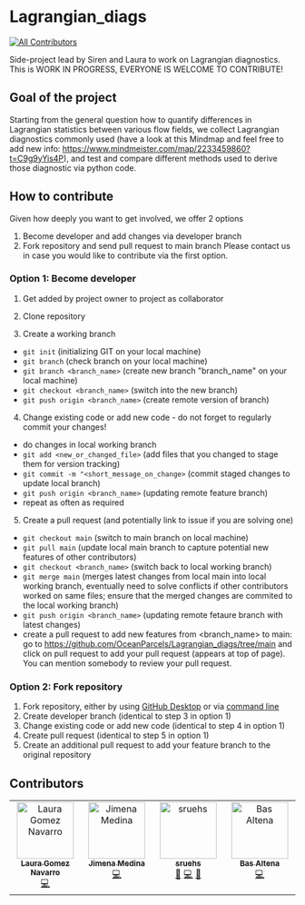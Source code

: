 # Lagrangian_diags
<!-- ALL-CONTRIBUTORS-BADGE:START - Do not remove or modify this section -->
[![All Contributors](https://img.shields.io/badge/all_contributors-4-orange.svg?style=flat-square)](#contributors-)
<!-- ALL-CONTRIBUTORS-BADGE:END -->

Side-project lead by Siren and Laura to work on Lagrangian diagnostics.
This is WORK IN PROGRESS, EVERYONE IS WELCOME TO CONTRIBUTE! 

## Goal of the project
Starting from the general question how to quantify differences in Lagrangian statistics between 
various flow fields, we collect Lagrangian diagnostics commonly used (have a look at this Mindmap and feel free to add 
new info: https://www.mindmeister.com/map/2233459860?t=C9g9yYis4P), and test and compare different methods used to derive 
those diagnostic via python code.

## How to contribute
Given how deeply you want to get involved, we offer 2 options
1. Become developer and add changes via developer branch
2. Fork repository and send pull request to main branch
Please contact us in case you would like to contribute via the first option.

### Option 1: Become developer

1. Get added by project owner to project as collaborator
   
2. Clone repository
   
3. Create a working branch
-  ```git init``` (initializing GIT on your local machine)
-  ```git branch``` (check branch on your local machine)
-  ```git branch <branch_name>``` (create new branch "branch_name" on your local machine)
-  ```git checkout <branch_name>``` (switch into the new branch)
-  ```git push origin <branch_name>``` (create remote version of branch)

4. Change existing code or add new code - do not forget to regularly commit your changes!
- do changes in local working branch
- ```git add <new_or_changed_file>``` (add files that you changed to stage them for version tracking)
- ```git commit -m "<short_message_on_change>``` (commit staged changes to update local branch)
- ```git push origin <branch_name>``` (updating remote feature branch)
- repeat as often as required
  
5. Create a pull request (and potentially link to issue if you are solving one)
- ```git checkout main``` (switch to main branch on local machine)
- ```git pull main``` (update local main branch to capture potential new features of other contributors)
- ```git checkout <branch_name>``` (switch back to local working branch)
- ```git merge main``` (merges latest changes from local main into local working branch, eventually need to solve conflicts if other contributors worked on same files; ensure that the merged changes are commited to the local working branch)
- ```git push origin <branch_name>``` (updating remote fetaure branch with latest changes)
- create a pull request to add new features from <branch_name> to main: go to https://github.com/OceanParcels/Lagrangian_diags/tree/main and click on pull request to add your pull request (appears at top of page).  You can mention somebody to review your pull request.
  
### Option 2: Fork repository
1. Fork repository, either by using [GitHub Desktop](https://docs.github.com/en/desktop/contributing-and-collaborating-using-github-desktop/adding-and-cloning-repositories/cloning-and-forking-repositories-from-github-desktop) or via [command line](https://docs.github.com/en/get-started/quickstart/fork-a-repo#fork-an-example-repository)
2. Create developer branch (identical to step 3 in option 1)
3. Change existing code or add new code (identical to step 4 in option 1)
4. Create pull request (identical to step 5 in option 1)
5. Create an additional pull request to add your feature branch to the original repository


## Contributors

<!-- ALL-CONTRIBUTORS-LIST:START - Do not remove or modify this section -->
<!-- prettier-ignore-start -->
<!-- markdownlint-disable -->
<table>
  <tbody>
    <tr>
      <td align="center" valign="top" width="14.28%"><a href="https://github.com/LauraGomezNavarro"><img src="https://avatars.githubusercontent.com/u/20359692?v=4?s=100" width="100px;" alt="Laura Gomez Navarro"/><br /><sub><b>Laura Gomez Navarro</b></sub></a><br /><a href="https://github.com/OceanParcels/Lagrangian_diags/commits?author=LauraGomezNavarro" title="Code">💻</a></td>
      <td align="center" valign="top" width="14.28%"><a href="https://github.com/jimena-medinarubio"><img src="https://avatars.githubusercontent.com/u/101462540?v=4?s=100" width="100px;" alt="Jimena Medina"/><br /><sub><b>Jimena Medina</b></sub></a><br /><a href="https://github.com/OceanParcels/Lagrangian_diags/commits?author=jimena-medinarubio" title="Code">💻</a></td>
      <td align="center" valign="top" width="14.28%"><a href="https://github.com/sruehs"><img src="https://avatars.githubusercontent.com/u/33282992?v=4?s=100" width="100px;" alt="sruehs"/><br /><sub><b>sruehs</b></sub></a><br /><a href="#ideas-sruehs" title="Ideas, Planning, & Feedback">🤔</a> <a href="https://github.com/OceanParcels/Lagrangian_diags/commits?author=sruehs" title="Code">💻</a> <a href="#projectManagement-sruehs" title="Project Management">📆</a></td>
      <td align="center" valign="top" width="14.28%"><a href="https://www.uu.nl/staff/BAltena"><img src="https://avatars.githubusercontent.com/u/64000582?v=4?s=100" width="100px;" alt="Bas Altena"/><br /><sub><b>Bas Altena</b></sub></a><br /><a href="https://github.com/OceanParcels/Lagrangian_diags/commits?author=dicaearchus" title="Code">💻</a></td>
    </tr>
  </tbody>
</table>

<!-- markdownlint-restore -->
<!-- prettier-ignore-end -->

<!-- ALL-CONTRIBUTORS-LIST:END -->
<!-- prettier-ignore-start -->
<!-- markdownlint-disable -->

<!-- markdownlint-restore -->
<!-- prettier-ignore-end -->

<!-- ALL-CONTRIBUTORS-LIST:END -->
